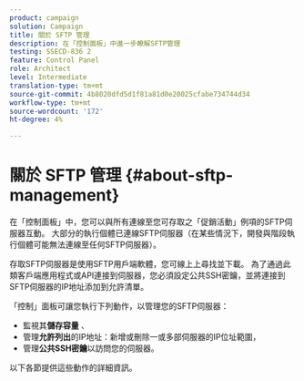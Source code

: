 ```yaml
---
product: campaign
solution: Campaign
title: 關於 SFTP 管理
description: 在「控制面板」中進一步瞭解SFTP管理
testing: SSECD-836 2
feature: Control Panel
role: Architect
level: Intermediate
translation-type: tm+mt
source-git-commit: 4b8020dfd5d1f81a81d0e20025cfabe734744d34
workflow-type: tm+mt
source-wordcount: '172'
ht-degree: 4%

---
```



# 關於 SFTP 管理 {#about-sftp-management}

在「控制面板」中，您可以與所有連線至您可存取之「促銷活動」例項的SFTP伺服器互動。 大部分的執行個體已連線SFTP伺服器（在某些情況下，開發與階段執行個體可能無法連線至任何SFTP伺服器）。

存取SFTP伺服器是使用SFTP用戶端軟體，您可線上上尋找並下載。 為了通過此類客戶端應用程式或API連接到伺服器，您必須設定公共SSH密鑰，並將連接到SFTP伺服器的IP地址添加到允許清單。

「控制」面板可讓您執行下列動作，以管理您的SFTP伺服器：

* 監視其&#x200B;**儲存容量** 、
* 管理&#x200B;**允許列出**&#x200B;的IP地址：新增或刪除一或多部伺服器的IP位址範圍，
* 管理&#x200B;**公共SSH密鑰**&#x200B;以訪問您的伺服器。

以下各節提供這些動作的詳細資訊。
